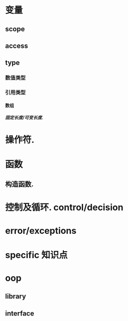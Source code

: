 # 变量
## scope

## access

## type

### 数值类型

### 引用类型

#### 数组
##### 固定长度/可变长度.

# 操作符.

# 函数
## 构造函数.

# 控制及循环. control/decision

# error/exceptions

# specific 知识点

# oop

## library

## interface
